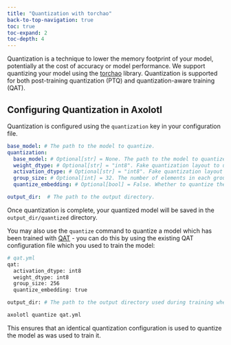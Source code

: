 ```yaml
---
title: "Quantization with torchao"
back-to-top-navigation: true
toc: true
toc-expand: 2
toc-depth: 4
---
```


Quantization is a technique to lower the memory footprint of your model, potentially at the cost of accuracy or model performance. We support quantizing your model using the [torchao](https://github.com/pytorch/ao) library. Quantization is supported for both post-training quantization (PTQ) and quantization-aware training (QAT).


## Configuring Quantization in Axolotl

Quantization is configured using the `quantization` key in your configuration file.

```yaml
base_model: # The path to the model to quantize.
quantization:
  base_model: # Optional[str] = None. The path to the model to quantize. If not provided, the model will be loaded from the output directory.
  weight_dtype: # Optional[str] = "int8". Fake quantization layout to use for weight quantization. Valid options are uintX for X in [1, 2, 3, 4, 5, 6, 7], or int4, or int8
  activation_dtype: # Optional[str] = "int8". Fake quantization layout to use for activation quantization. Valid options are "int4" and "int8"
  group_size: # Optional[int] = 32. The number of elements in each group for per-group fake quantization
  quantize_embedding: # Optional[bool] = False. Whether to quantize the embedding layer.

output_dir:  # The path to the output directory.
```

Once quantization is complete, your quantized model will be saved in the `output_dir/quantized` directory.

You may also use the `quantize` command to quantize a model which has been trained with [QAT](./qat.md) - you can do this by using the existing QAT configuration file which
you used to train the model:

```bash
# qat.yml
qat:
  activation_dtype: int8
  weight_dtype: int8
  group_size: 256
  quantize_embedding: true

output_dir: # The path to the output directory used during training where the final checkpoint has been saved.
```

```bash
axolotl quantize qat.yml
```

This ensures that an identical quantization configuration is used to quantize the model as was used to train it.
